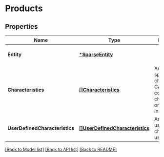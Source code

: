 # Products

## Properties
Name | Type | Description | Notes
------------ | ------------- | ------------- | -------------
**Entity** | [***SparseEntity**](SparseEntity.md) |  | [optional] [default to null]
**Characteristics** | [**[]Characteristics**](Characteristics.md) | An array of sparse characteristics. Can be configurable characteristics or fact instances | [optional] [default to null]
**UserDefinedCharacteristics** | [**[]UserDefinedCharacteristics**](UserDefinedCharacteristics.md) | An array of user defined characteristic uses | [optional] [default to null]

[[Back to Model list]](../README.md#documentation-for-models) [[Back to API list]](../README.md#documentation-for-api-endpoints) [[Back to README]](../README.md)



